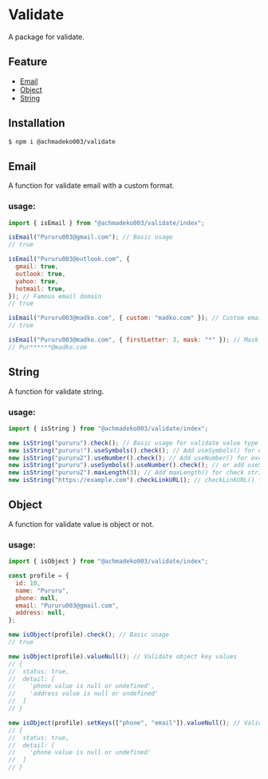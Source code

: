 ﻿# Validate

A package for validate.

## Feature

- [Email](#email)
- [Object](#object)
- [String](#string)

## Installation

```bash
$ npm i @achmadeko003/validate
```

## Email

A function for validate email with a custom format.

### usage:

```js
import { isEmail } from "@achmadeko003/validate/index";

isEmail("Pururu003@gmail.com"); // Basic usage
// true

isEmail("Pururu003@outlook.com", {
  gmail: true,
  outlook: true,
  yahoo: true,
  hotmail: true,
}); // Famous email domain
// true

isEmail("Pururu003@madko.com", { custom: "madko.com" }); // Custom email domain
// true

isEmail("Pururu003@madko.com", { firstLetter: 3, mask: "*" }); // Mask email
// Pur******@madko.com
```

## String

A function for validate string.

### usage:

```js
import { isString } from "@achmadeko003/validate/index";

new isString("pururu").check(); // Basic usage for validate value type is string or not
new isString("pururu!").useSymbols().check(); // Add useSymbols() for excluded symbols
new isString("pururu2").useNumber().check(); // Add useNumber() for excluded symbols
new isString("pururu").useSymbols().useNumber().check(); // or add useSymbols() and useNumber() for exluded character symbols and number
new isString("pururu2").maxLength(3); // Add maxLength() for check string length
new isString("https://example.com").checkLinkURL(); // checkLinkURL() for validate if string is https:// or http:// URL
```

## Object

A function for validate value is object or not.

### usage:

```js
import { isObject } from "@achmadeko003/validate/index";

const profile = {
  id: 10,
  name: "Pururu",
  phone: null,
  email: "Pururu003@gmail.com",
  address: null,
};

new isObject(profile).check(); // Basic usage
// true

new isObject(profile).valueNull(); // Validate object key values
// {
//  status: true,
//  detail: [
//    'phone value is null or undefined',
//    'address value is null or undefined'
//  ]
// }

new isObject(profile).setKeys(["phone", "email"]).valueNull(); // Validate specific object key values
// {
//  status: true,
//  detail: [
//    'phone value is null or undefined'
//  ]
// }
```
